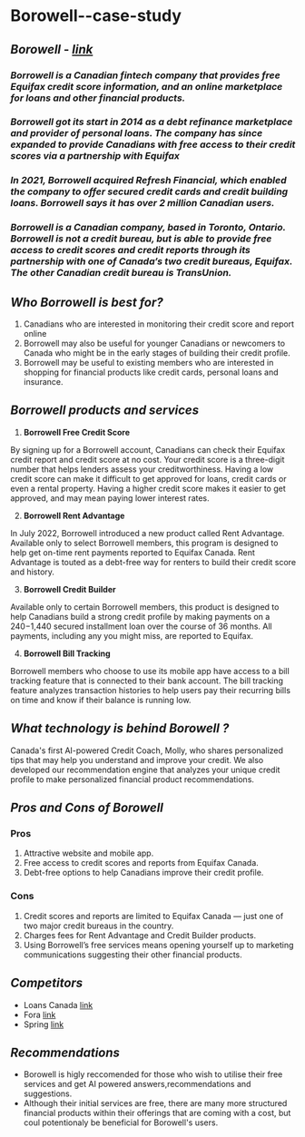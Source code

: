 # Borowell--case-study

## *Borowell* - *[link](https://www.borrowell.com)*

### *Borrowell is a Canadian fintech company that provides free Equifax credit score information, and an online marketplace for loans and other financial products.*

### *Borrowell got its start in 2014 as a debt refinance marketplace and provider of personal loans. The company has since expanded to provide Canadians with free access to their credit scores via a partnership with Equifax*

### *In 2021, Borrowell acquired Refresh Financial, which enabled the company to offer secured credit cards and credit building loans. Borrowell says it has over 2 million Canadian users.*

### *Borrowell is a Canadian company, based in Toronto, Ontario. Borrowell is not a credit bureau, but is able to provide free access to credit scores and credit reports through its partnership with one of Canada’s two credit bureaus, Equifax. The other Canadian credit bureau is TransUnion.*

## *Who Borrowell is best for?*

1. Canadians who are interested in monitoring their credit score and report online
2. Borrowell may also be useful for younger Canadians or newcomers to Canada who might be in the early stages of building their credit profile.
3.  Borrowell may be useful to existing members who are interested in shopping for financial products like credit cards, personal loans and insurance.

## *Borrowell products and services*

1. **Borrowell Free Credit Score**

By signing up for a Borrowell account, Canadians can check their Equifax credit report and credit score at no cost. Your credit score is a three-digit number that helps lenders assess your creditworthiness. Having a low credit score can make it difficult to get approved for loans, credit cards or even a rental property. Having a higher credit score makes it easier to get approved, and may mean paying lower interest rates.

2. **Borrowell Rent Advantage**

In July 2022, Borrowell introduced a new product called Rent Advantage. Available only to select Borrowell members, this program is designed to help get on-time rent payments reported to Equifax Canada. Rent Advantage is touted as a debt-free way for renters to build their credit score and history. 

3. **Borrowell Credit Builder**

Available only to certain Borrowell members, this product is designed to help Canadians build a strong credit profile by making payments on a $240-$1,440 secured installment loan over the course of 36 months. All payments, including any you might miss, are reported to Equifax.

4. **Borrowell Bill Tracking**

Borrowell members who choose to use its mobile app have access to a bill tracking feature that is connected to their bank account. The bill tracking feature analyzes transaction histories to help users pay their recurring bills on time and know if their balance is running low.

## *What technology is behind Borowell ?*

 Canada's first AI-powered Credit Coach, Molly, who shares personalized tips that may help you understand and improve your credit.  We also developed our recommendation engine that analyzes your unique credit profile to make personalized financial product recommendations.
 
 ## *Pros and Cons of Borowell*
 
### Pros  ###

1. Attractive website and mobile app.
2. Free access to credit scores and reports from Equifax Canada.
3. Debt-free options to help Canadians improve their credit profile.

### Cons ###

1. Credit scores and reports are limited to Equifax Canada — just one of two major credit bureaus in the country.
2. Charges fees for Rent Advantage and Credit Builder products.
3. Using Borrowell’s free services means opening yourself up to marketing communications suggesting their other financial products.

## *Competitors* ##

- Loans Canada [link](https://loanscanada.ca)
- Fora [link](https://www.foracredit.ca)
- Spring [link](https://www.springfinancial.ca)

## *Recommendations* ##

- Borowell is higly reccomended for those who wish to utilise their free services and get AI powered answers,recommendations and suggestions. 
- Although their initial services are free, there are many more structured financial products within their offerings that are coming with a cost, but coul potentionaly be beneficial for Borowell's users.




